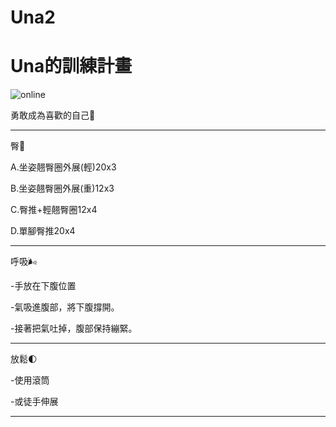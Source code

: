 # Una2
<html>
  <head>
    <meta charset="UTF-8">
  </head>
  <body>
    <h1>Una的訓練計畫</h1>
    <img src="https://custom-images.strikinglycdn.com/res/hrscywv4p/image/upload/c_limit,fl_lossy,h_600,w_800,f_auto,q_auto/6854615/492705_919805.jpeg" alt="online">
    <p>勇敢成為喜歡的自己🌳 </p>
    <hr>
    <p>臀🍑</p>
    <p>A.坐姿翹臀圈外展(輕)20x3</p>
    <p>B.坐姿翹臀圈外展(重)12x3 </p>
    <p>C.臀推+輕翹臀圈12x4</p>
    <p>D.單腳臀推20x4</p>
    <hr>
    <p>呼吸🌬</p>
    <p>-手放在下腹位置</p>
    <p>-氣吸進腹部，將下腹撐開。</p>
    <p>-接著把氣吐掉，腹部保持繃緊。</p>
    <hr>
    <p>放鬆🌓</p>
    <p>-使用滾筒</p>
    <p>-或徒手伸展</p>
    <hr>
